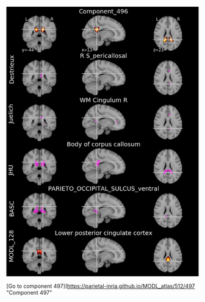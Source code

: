 


![496](preliminary/496.jpg "Component 496")

[Go to component 497](https://parietal-inria.github.io/MODL_atlas/512/497 "Component 497"